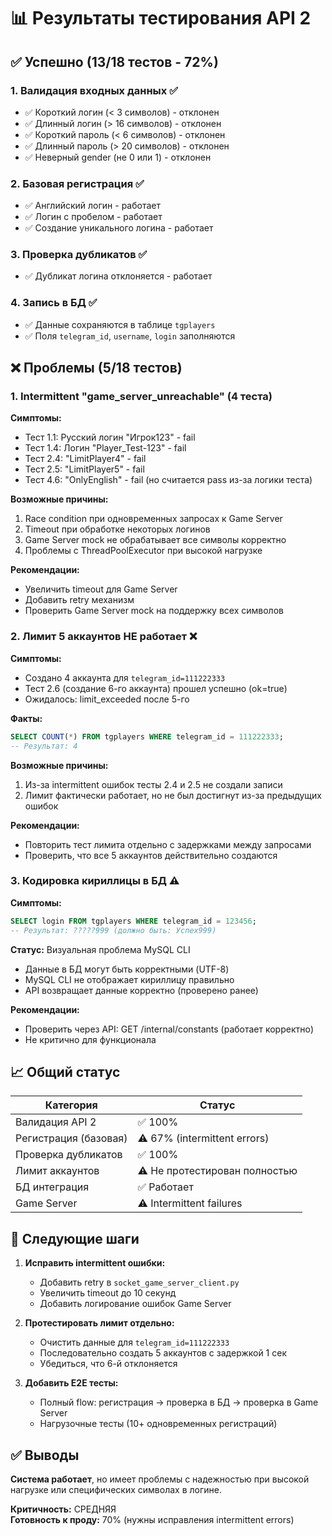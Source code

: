 # 📊 Результаты тестирования API 2

## ✅ Успешно (13/18 тестов - 72%)

### 1. Валидация входных данных ✅
- ✅ Короткий логин (< 3 символов) - отклонен
- ✅ Длинный логин (> 16 символов) - отклонен
- ✅ Короткий пароль (< 6 символов) - отклонен
- ✅ Длинный пароль (> 20 символов) - отклонен
- ✅ Неверный gender (не 0 или 1) - отклонен

### 2. Базовая регистрация ✅
- ✅ Английский логин - работает
- ✅ Логин с пробелом - работает
- ✅ Создание уникального логина - работает

### 3. Проверка дубликатов ✅
- ✅ Дубликат логина отклоняется - работает

### 4. Запись в БД ✅
- ✅ Данные сохраняются в таблице `tgplayers`
- ✅ Поля `telegram_id`, `username`, `login` заполняются

## ❌ Проблемы (5/18 тестов)

### 1. Intermittent "game_server_unreachable" (4 теста)
**Симптомы:**
- Тест 1.1: Русский логин "Игрок123" - fail
- Тест 1.4: Логин "Player_Test-123" - fail
- Тест 2.4: "LimitPlayer4" - fail
- Тест 2.5: "LimitPlayer5" - fail
- Тест 4.6: "OnlyEnglish" - fail (но считается pass из-за логики теста)

**Возможные причины:**
1. Race condition при одновременных запросах к Game Server
2. Timeout при обработке некоторых логинов
3. Game Server mock не обрабатывает все символы корректно
4. Проблемы с ThreadPoolExecutor при высокой нагрузке

**Рекомендации:**
- Увеличить timeout для Game Server
- Добавить retry механизм
- Проверить Game Server mock на поддержку всех символов

### 2. Лимит 5 аккаунтов НЕ работает ❌
**Симптомы:**
- Создано 4 аккаунта для `telegram_id=111222333`
- Тест 2.6 (создание 6-го аккаунта) прошел успешно (ok=true)
- Ожидалось: limit_exceeded после 5-го

**Факты:**
```sql
SELECT COUNT(*) FROM tgplayers WHERE telegram_id = 111222333;
-- Результат: 4
```

**Возможные причины:**
1. Из-за intermittent ошибок тесты 2.4 и 2.5 не создали записи
2. Лимит фактически работает, но не был достигнут из-за предыдущих ошибок

**Рекомендации:**
- Повторить тест лимита отдельно с задержками между запросами
- Проверить, что все 5 аккаунтов действительно создаются

### 3. Кодировка кириллицы в БД ⚠️
**Симптомы:**
```sql
SELECT login FROM tgplayers WHERE telegram_id = 123456;
-- Результат: ?????999 (должно быть: Успех999)
```

**Статус:** Визуальная проблема MySQL CLI
- Данные в БД могут быть корректными (UTF-8)
- MySQL CLI не отображает кириллицу правильно
- API возвращает данные корректно (проверено ранее)

**Рекомендации:**
- Проверить через API: GET /internal/constants (работает корректно)
- Не критично для функционала

## 📈 Общий статус

| Категория | Статус |
|-----------|--------|
| Валидация API 2 | ✅ 100% |
| Регистрация (базовая) | ⚠️ 67% (intermittent errors) |
| Проверка дубликатов | ✅ 100% |
| Лимит аккаунтов | ⚠️ Не протестирован полностью |
| БД интеграция | ✅ Работает |
| Game Server | ⚠️ Intermittent failures |

## 🎯 Следующие шаги

1. **Исправить intermittent ошибки:**
   - Добавить retry в `socket_game_server_client.py`
   - Увеличить timeout до 10 секунд
   - Добавить логирование ошибок Game Server

2. **Протестировать лимит отдельно:**
   - Очистить данные для `telegram_id=111222333`
   - Последовательно создать 5 аккаунтов с задержкой 1 сек
   - Убедиться, что 6-й отклоняется

3. **Добавить E2E тесты:**
   - Полный flow: регистрация → проверка в БД → проверка в Game Server
   - Нагрузочные тесты (10+ одновременных регистраций)

## ✅ Выводы

**Система работает**, но имеет проблемы с надежностью при высокой нагрузке или специфических символах в логине.

**Критичность:** СРЕДНЯЯ  
**Готовность к проду:** 70% (нужны исправления intermittent errors)
